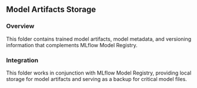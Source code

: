 ## Model Artifacts Storage



### Overview

This folder contains trained model artifacts, model metadata, and versioning information that complements MLflow Model Registry.

### Integration

This folder works in conjunction with MLflow Model Registry, providing local storage for model artifacts and serving as a backup for critical model files.



